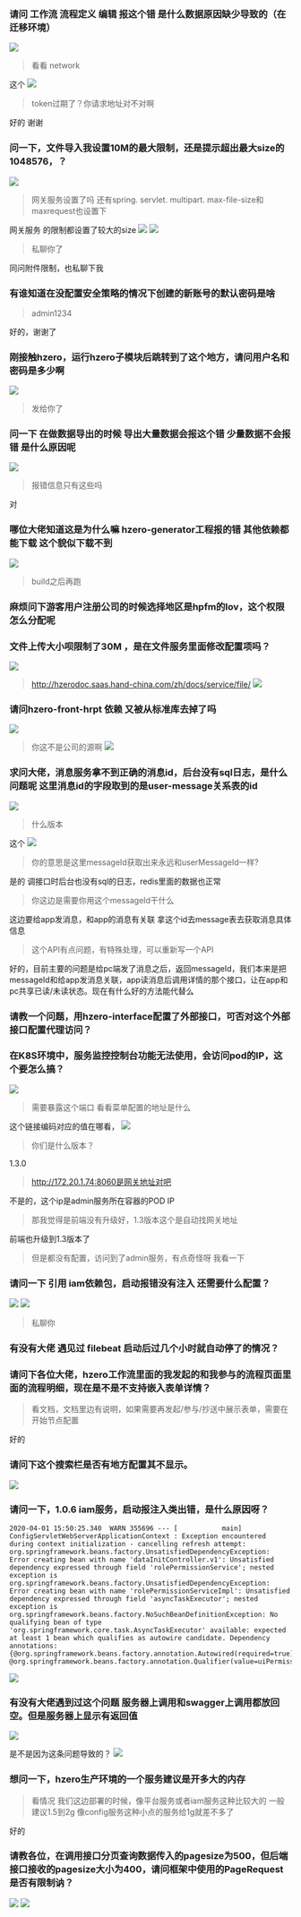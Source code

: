 ### 请问 工作流 流程定义 编辑 报这个错  是什么数据原因缺少导致的（在迁移环境）
![](https://img2020.cnblogs.com/blog/1231979/202004/1231979-20200408133759637-1731705928.png)

>看看 network

这个
![](https://img2020.cnblogs.com/blog/1231979/202004/1231979-20200408133812954-1465725162.png)

>token过期了？你请求地址对不对啊

好的  谢谢 


### 问一下，文件导入我设置10M的最大限制，还是提示超出最大size的1048576，？
![](https://img2020.cnblogs.com/blog/1231979/202004/1231979-20200408133847480-905695213.png)

> 网关服务设置了吗 还有spring. servlet. multipart. max-file-size和maxrequest也设置下

网关服务  的限制都设置了较大的size
![](https://img2020.cnblogs.com/blog/1231979/202004/1231979-20200408133925248-21004138.png)
![](https://img2020.cnblogs.com/blog/1231979/202004/1231979-20200408133932061-901632737.png)

>私聊你了

同问附件限制，也私聊下我



### 有谁知道在没配置安全策略的情况下创建的新账号的默认密码是啥
>admin1234

好的，谢谢了


### 刚接触hzero，运行hzero子模块后跳转到了这个地方，请问用户名和密码是多少啊
![](https://img2020.cnblogs.com/blog/1231979/202004/1231979-20200408134031128-448556455.png)

>发给你了


### 问一下 在做数据导出的时候 导出大量数据会报这个错 少量数据不会报错 是什么原因呢 
![](https://img2020.cnblogs.com/blog/1231979/202004/1231979-20200408134055933-786392736.png)

>报错信息只有这些吗

对



### 哪位大佬知道这是为什么嘛    hzero-generator工程报的错   其他依赖都能下载 这个貌似下载不到
![](https://img2020.cnblogs.com/blog/1231979/202004/1231979-20200408134127762-259425736.png)

>build之后再跑


### 麻烦问下游客用户注册公司的时候选择地区是hpfm的lov，这个权限怎么分配呢




### 文件上传大小呗限制了30M ，是在文件服务里面修改配置项吗？
![](https://img2020.cnblogs.com/blog/1231979/202004/1231979-20200408134210398-2003897631.png)

>http://hzerodoc.saas.hand-china.com/zh/docs/service/file/
![](https://img2020.cnblogs.com/blog/1231979/202004/1231979-20200408134315149-769404019.png)



### 请问hzero-front-hrpt 依赖 又被从标准库去掉了吗
![](https://img2020.cnblogs.com/blog/1231979/202004/1231979-20200408134220542-2066653175.png)

>你这不是公司的源啊
![](https://img2020.cnblogs.com/blog/1231979/202004/1231979-20200408135042275-113964841.png)



### 求问大佬，消息服务拿不到正确的消息id，后台没有sql日志，是什么问题呢  这里消息id的字段取到的是user-message关系表的id
![](https://img2020.cnblogs.com/blog/1231979/202004/1231979-20200408135102765-1322955790.png)

>什么版本

这个
![](https://img2020.cnblogs.com/blog/1231979/202004/1231979-20200408135138587-1671784259.png)

>你的意思是这里messageId获取出来永远和userMessageId一样?

是的
调接口时后台也没有sql的日志，redis里面的数据也正常

>你这边是需要你用这个messageId干什么

这边要给app发消息，和app的消息有关联
拿这个id去message表去获取消息具体信息

>这个API有点问题，有特殊处理，可以重新写一个API


好的，目前主要的问题是给pc端发了消息之后，返回messageId，我们本来是把messageId和给app发消息关联，app读消息后调用详情的那个接口，让在app和pc共享已读/未读状态。现在有什么好的方法能代替么




### 请教一个问题，用hzero-interface配置了外部接口，可否对这个外部接口配置代理访问？
>

### 在K8S环境中，服务监控控制台功能无法使用，会访问pod的IP，这个要怎么搞？
![](https://img2020.cnblogs.com/blog/1231979/202004/1231979-20200408135157136-1778264216.png)

>需要暴露这个端口
>看看菜单配置的地址是什么


这个链接编码对应的值在哪看，
![](https://img2020.cnblogs.com/blog/1231979/202004/1231979-20200408135323296-981962523.png)

>你们是什么版本？

1.3.0

>http://172.20.1.74:8060是网关地址对吧

不是的，这个ip是admin服务所在容器的POD IP

>那我觉得是前端没有升级好，1.3版本这个是自动找网关地址

前端也升级到1.3版本了

>但是都没有配置，访问到了admin服务，有点奇怪呀  我看一下



### 请问一下 引用 iam依赖包，启动报错没有注入 还需要什么配置？
![](https://img2020.cnblogs.com/blog/1231979/202004/1231979-20200408134335734-1793930870.png)
![](https://img2020.cnblogs.com/blog/1231979/202004/1231979-20200408134737139-1635359926.png)

>私聊你



### 有没有大佬 遇见过 filebeat 启动后过几个小时就自动停了的情况？




### 请问下各位大佬，hzero工作流里面的我发起的和我参与的流程页面里面的流程明细，现在是不是不支持嵌入表单详情？

>看文档，文档里边有说明，如果需要再发起/参与/抄送中展示表单，需要在开始节点配置

 好的


### 请问下这个搜索栏是否有地方配置其不显示。
![](https://img2020.cnblogs.com/blog/1231979/202004/1231979-20200408135636135-1468000366.png)


### 请问一下，1.0.6 iam服务，启动报注入类出错，是什么原因呀？
```
2020-04-01 15:50:25.340  WARN 355696 --- [           main] ConfigServletWebServerApplicationContext : Exception encountered during context initialization - cancelling refresh attempt: org.springframework.beans.factory.UnsatisfiedDependencyException: Error creating bean with name 'dataInitController.v1': Unsatisfied dependency expressed through field 'rolePermissionService'; nested exception is org.springframework.beans.factory.UnsatisfiedDependencyException: Error creating bean with name 'rolePermissionServiceImpl': Unsatisfied dependency expressed through field 'asyncTaskExecutor'; nested exception is org.springframework.beans.factory.NoSuchBeanDefinitionException: No qualifying bean of type 'org.springframework.core.task.AsyncTaskExecutor' available: expected at least 1 bean which qualifies as autowire candidate. Dependency annotations: {@org.springframework.beans.factory.annotation.Autowired(required=true), @org.springframework.beans.factory.annotation.Qualifier(value=uiPermissionInitAsyncTaskExecutor)}
```

![](https://img2020.cnblogs.com/blog/1231979/202004/1231979-20200408134825450-1675982853.png)



### 有没有大佬遇到过这个问题  服务器上调用和swagger上调用都放回空。但是服务器上显示有返回值
![](https://img2020.cnblogs.com/blog/1231979/202004/1231979-20200408134830593-1404361086.png)

是不是因为这条问题导致的？
![](https://img2020.cnblogs.com/blog/1231979/202004/1231979-20200408134857730-1736149745.png)



### 想问一下，hzero生产环境的一个服务建议是开多大的内存

>看情况  我们这边部署的时候，像平台服务或者iam服务这种比较大的 一般建议1.5到2g  像config服务这种小点的服务给1g就差不多了

好的



### 请教各位，在调用接口分页查询数据传入的pagesize为500，但后端接口接收的pagesize大小为400，请问框架中使用的PageRequest是否有限制讷？
![](https://img2020.cnblogs.com/blog/1231979/202004/1231979-20200408134950925-1590568287.png)
![](https://img2020.cnblogs.com/blog/1231979/202004/1231979-20200408134957192-989221045.png)



